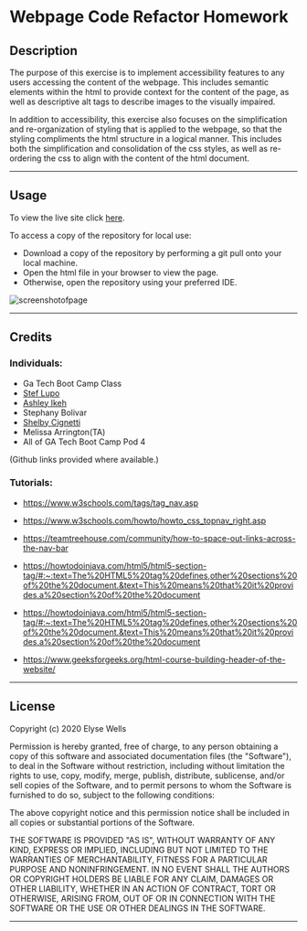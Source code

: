 # Webpage Code Refactor Homework

## Description 

The purpose of this exercise is to implement accessibility features to any users accessing the content of the webpage.  This includes semantic elements within the html to provide context for the content of the page, as well as descriptive alt tags to describe images to the visually impaired.

In addition to accessibility, this exercise also focuses on the simplification and re-organization of styling that is applied to the webpage, so that the styling compliments the html structure in a logical manner.  This includes both the simplification and consolidation of the css styles, as well as re-ordering the css to align with the content of the html document.

---
## Usage 

To view the live site click [here](https://ewells89.github.io/horiseon-code-refactor/).

To access a copy of the repository for local use:
* Download a copy of the repository by performing a git pull onto your local machine.
* Open the html file in your browser to view the page.
* Otherwise, open the repository using your preferred IDE.


![screenshotofpage](./assets/images/pagescreenshot01.png)


---
## Credits

### Individuals:
* Ga Tech Boot Camp Class
* [Stef Lupo](https://github.com/lain7891)
* [Ashley Ikeh](https://github.com/Aikeh2021)
* Stephany Bolivar
* [Shelby Cignetti](https://github.com/shelb-doc)
* Melissa Arrington(TA)
* All of GA Tech Boot Camp Pod 4

(Github links provided where available.)

### Tutorials:

* https://www.w3schools.com/tags/tag_nav.asp

* https://www.w3schools.com/howto/howto_css_topnav_right.asp

* https://teamtreehouse.com/community/how-to-space-out-links-across-the-nav-bar

* https://howtodoinjava.com/html5/html5-section-tag/#:~:text=The%20HTML5%20tag%20defines,other%20sections%20of%20the%20document.&text=This%20means%20that%20it%20provides,a%20section%20of%20the%20document 

* https://howtodoinjava.com/html5/html5-section-tag/#:~:text=The%20HTML5%20tag%20defines,other%20sections%20of%20the%20document.&text=This%20means%20that%20it%20provides,a%20section%20of%20the%20document

* https://www.geeksforgeeks.org/html-course-building-header-of-the-website/

---
## License

Copyright (c) 2020 Elyse Wells

Permission is hereby granted, free of charge, to any person obtaining a copy
of this software and associated documentation files (the "Software"), to deal
in the Software without restriction, including without limitation the rights
to use, copy, modify, merge, publish, distribute, sublicense, and/or sell
copies of the Software, and to permit persons to whom the Software is
furnished to do so, subject to the following conditions:

The above copyright notice and this permission notice shall be included in all
copies or substantial portions of the Software.

THE SOFTWARE IS PROVIDED "AS IS", WITHOUT WARRANTY OF ANY KIND, EXPRESS OR
IMPLIED, INCLUDING BUT NOT LIMITED TO THE WARRANTIES OF MERCHANTABILITY,
FITNESS FOR A PARTICULAR PURPOSE AND NONINFRINGEMENT. IN NO EVENT SHALL THE
AUTHORS OR COPYRIGHT HOLDERS BE LIABLE FOR ANY CLAIM, DAMAGES OR OTHER
LIABILITY, WHETHER IN AN ACTION OF CONTRACT, TORT OR OTHERWISE, ARISING FROM,
OUT OF OR IN CONNECTION WITH THE SOFTWARE OR THE USE OR OTHER DEALINGS IN THE
SOFTWARE.

---
